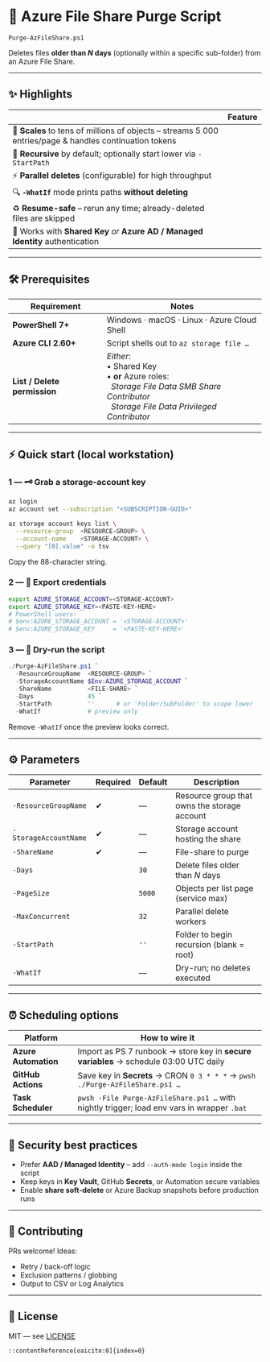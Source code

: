 
# 🧹 Azure File Share Purge Script  
`Purge-AzFileShare.ps1`

Deletes files **older than _N_ days** (optionally within a specific sub-folder) from an Azure File Share.

---

## ✨ Highlights

|    | Feature |
|----|---------|
| 🚀 **Scales** to tens of millions of objects – streams 5 000 entries/page & handles continuation tokens |
| 🌳 **Recursive** by default; optionally start lower via `-StartPath` |
| ⚡ **Parallel deletes** (configurable) for high throughput |
| 🔍 **`-WhatIf`** mode prints paths **without deleting** |
| ♻️ **Resume-safe** – rerun any time; already-deleted files are skipped |
| 🔐 Works with **Shared Key** *or* **Azure AD / Managed Identity** authentication |

---

## 🛠️ Prerequisites

| Requirement | Notes |
|-------------|-------|
| **PowerShell 7+** | Windows · macOS · Linux · Azure Cloud Shell |
| **Azure CLI 2.60+** | Script shells out to `az storage file …` |
| **List / Delete permission** | *Either*:<br>• Shared Key<br>• **or** Azure roles:<br>&nbsp;&nbsp;_Storage File Data SMB Share Contributor_<br>&nbsp;&nbsp;_Storage File Data Privileged Contributor_ |

---

## ⚡ Quick start (local workstation)

### 1 — 🗝️ Grab a storage-account key

```bash
az login
az account set --subscription "<SUBSCRIPTION-GUID>"

az storage account keys list \
  --resource-group  <RESOURCE-GROUP> \
  --account-name    <STORAGE-ACCOUNT> \
  --query "[0].value" -o tsv
````

Copy the 88-character string.

### 2 — 🔑 Export credentials

```bash
export AZURE_STORAGE_ACCOUNT=<STORAGE-ACCOUNT>
export AZURE_STORAGE_KEY=<PASTE-KEY-HERE>
# PowerShell users:
# $env:AZURE_STORAGE_ACCOUNT = '<STORAGE-ACCOUNT>'
# $env:AZURE_STORAGE_KEY     = '<PASTE-KEY-HERE>'
```

### 3 — 🧪 Dry-run the script

```powershell
./Purge-AzFileShare.ps1 `
  -ResourceGroupName  <RESOURCE-GROUP> `
  -StorageAccountName $Env:AZURE_STORAGE_ACCOUNT `
  -ShareName          <FILE-SHARE> `
  -Days               45 `
  -StartPath          ''      # or 'Folder/SubFolder' to scope lower
  -WhatIf             # preview only
```

Remove `-WhatIf` once the preview looks correct.

---

## ⚙️ Parameters

| Parameter             | Required | Default | Description                                  |
| --------------------- | -------- | ------- | -------------------------------------------- |
| `-ResourceGroupName`  | ✔        | —       | Resource group that owns the storage account |
| `-StorageAccountName` | ✔        | —       | Storage account hosting the share            |
| `-ShareName`          | ✔        | —       | File-share to purge                          |
| `-Days`               |          | `30`    | Delete files older than *N* days             |
| `-PageSize`           |          | `5000`  | Objects per list page (service max)          |
| `-MaxConcurrent`      |          | `32`    | Parallel delete workers                      |
| `-StartPath`          |          | `''`    | Folder to begin recursion (blank = root)     |
| `-WhatIf`             |          | —       | Dry-run; no deletes executed                 |

---

## ⏰ Scheduling options

| Platform             | How to wire it                                                                             |
| -------------------- | ------------------------------------------------------------------------------------------ |
| **Azure Automation** | Import as PS 7 runbook → store key in **secure variables** → schedule 03:00 UTC daily      |
| **GitHub Actions**   | Save key in **Secrets** → CRON `0 3 * * *` → `pwsh ./Purge-AzFileShare.ps1 …`              |
| **Task Scheduler**   | `pwsh -File Purge-AzFileShare.ps1 …` with nightly trigger; load env vars in wrapper `.bat` |

---

## 🔐 Security best practices

* Prefer **AAD / Managed Identity** – add `--auth-mode login` inside the script
* Keep keys in **Key Vault**, GitHub **Secrets**, or Automation secure variables
* Enable **share soft-delete** or Azure Backup snapshots before production runs

---

## 🤝 Contributing

PRs welcome! Ideas:

* Retry / back-off logic
* Exclusion patterns / globbing
* Output to CSV or Log Analytics

---

## 📄 License

MIT — see [LICENSE](LICENSE)

```
::contentReference[oaicite:0]{index=0}
```

